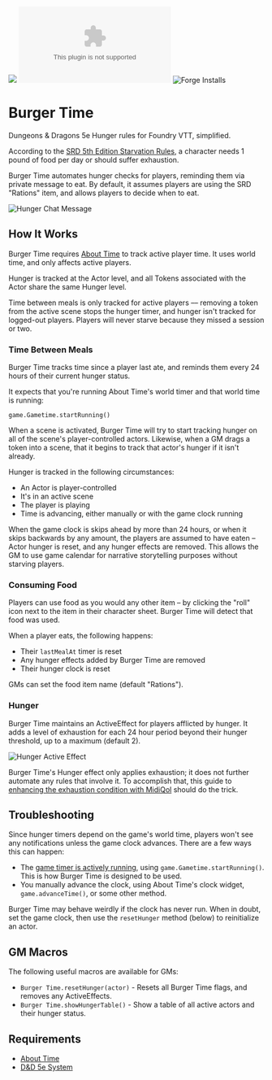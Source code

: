 ![](https://img.shields.io/badge/Foundry-v0.7.10-informational)
![Latest Release Download Count](https://img.shields.io/github/downloads/scottburton11/burger-time/latest/module.zip)
![Forge Installs](https://img.shields.io/badge/dynamic/json?label=Forge%20Installs&query=package.installs&suffix=%25&url=https%3A%2F%2Fforge-vtt.com%2Fapi%2Fbazaar%2Fpackage%2Fburger-time&colorB=4aa94a)

# Burger Time

Dungeons & Dragons 5e Hunger rules for Foundry VTT, simplified.

According to the [SRD 5th Edition Starvation Rules](https://www.5esrd.com/gamemastering/hazards/starvation/), a character needs 1 pound of food per day or should suffer exhaustion.

Burger Time automates hunger checks for players, reminding them via private message to eat. By default, it assumes players are using the SRD "Rations" item, and allows players to decide when to eat.

![Hunger Chat Message](https://user-images.githubusercontent.com/12917/120086001-b71f3a00-c091-11eb-8e3c-72787bc006f8.png)

## How It Works
Burger Time requires [About Time](https://gitlab.com/tposney/about-time) to track active player time. It uses world time, and only affects active players. 

Hunger is tracked at the Actor level, and all Tokens associated with the Actor share the same Hunger level. 

Time between meals is only tracked for active players –– removing a token from the active scene stops the hunger timer, and hunger isn't tracked for logged-out players. Players will never starve because they missed a session or two. 
### Time Between Meals
Burger Time tracks time since a player last ate, and reminds them every 24 hours of their current hunger status. 

It expects that you're running About Time's world timer and that world time is running:
```
game.Gametime.startRunning()
```
When a scene is activated, Burger Time will try to start tracking hunger on all of the scene's player-controlled actors. Likewise, when a GM drags a token into a scene, that it begins to track that actor's hunger if it isn't already. 

Hunger is tracked in the following circumstances:

* An Actor is player-controlled
* It's in an active scene
* The player is playing
* Time is advancing, either manually or with the game clock running

When the game clock is skips ahead by more than 24 hours, or when it skips backwards by any amount, the players are assumed to have eaten – Actor hunger is reset, and any hunger effects are removed. This allows the GM to use game calendar for narrative storytelling purposes without starving players. 
### Consuming Food
Players can use food as you would any other item – by clicking the "roll" icon next to the item in their character sheet. Burger Time will detect that food was used.

When a player eats, the following happens:

* Their `lastMealAt` timer is reset
* Any hunger effects added by Burger Time are removed
* Their hunger clock is reset

GMs can set the food item name (default "Rations").
### Hunger
Burger Time maintains an ActiveEffect for players afflicted by hunger. It adds a level of exhaustion for each 24 hour period beyond their hunger threshold, up to a maximum (default 2).

![Hunger Active Effect](https://user-images.githubusercontent.com/12917/120086017-d3bb7200-c091-11eb-8f95-a451edf1777f.png)

Burger Time's Hunger effect only applies exhaustion; it does not further automate any rules that involve it. To accomplish that, this guide to [enhancing the exhaustion condition with MidiQol](https://www.foundryvtt-hub.com/guide/under-the-hood-enhancing-exhaustion-condition/) should do the trick.
## Troubleshooting
Since hunger timers depend on the game's world time, players won't see any notifications unless the game clock advances. There are a few ways this can happen:

* The [game timer is actively running](https://gitlab.com/tposney/about-time/-/blob/master/GettingStarted.md#time-passing), using `game.Gametime.startRunning()`. This is how Burger Time is designed to be used.
* You manually advance the clock, using About Time's clock widget, `game.advanceTime()`, or some other method.

Burger Time may behave weirdly if the clock has never run. When in doubt, set the game clock, then use the `resetHunger` method (below) to reinitialize an actor. 
## GM Macros
The following useful macros are available for GMs:
* `Burger Time.resetHunger(actor)` - Resets all Burger Time flags, and removes any ActiveEffects.
* `Burger Time.showHungerTable()` - Show a table of all active actors and their hunger status.
## Requirements

* [About Time](https://gitlab.com/tposney/about-time)
* [D&D 5e System]()
